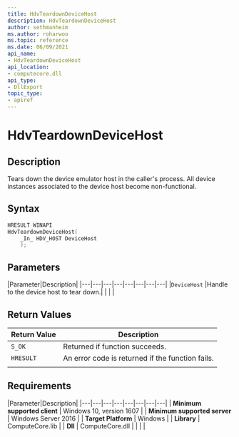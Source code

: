 ```yaml
---
title: HdvTeardownDeviceHost
description: HdvTeardownDeviceHost
author: sethmanheim
ms.author: roharwoo
ms.topic: reference
ms.date: 06/09/2021
api_name:
- HdvTeardownDeviceHost
api_location:
- computecore.dll
api_type:
- DllExport
topic_type: 
- apiref
---
```

# HdvTeardownDeviceHost

## Description

Tears down the device emulator host in the caller's process. All device instances associated to the device host become non-functional.

## Syntax

```C++
HRESULT WINAPI
HdvTeardownDeviceHost(
    _In_ HDV_HOST DeviceHost
    );
```

## Parameters

|Parameter|Description|
|---|---|---|---|---|---|---|---|
|`DeviceHost` |Handle to the device host to tear down.|
|    |    |

## Return Values

|Return Value     |Description|
|---|---|
|`S_OK` | Returned if function succeeds.|
|`HRESULT` | An error code is returned if the function fails.
|     |     |

## Requirements

|Parameter|Description|
|---|---|---|---|---|---|---|---|
| **Minimum supported client** | Windows 10, version 1607 |
| **Minimum supported server** | Windows Server 2016 |
| **Target Platform** | Windows |
| **Library** | ComputeCore.lib |
| **Dll** | ComputeCore.dll |
|    |    |
